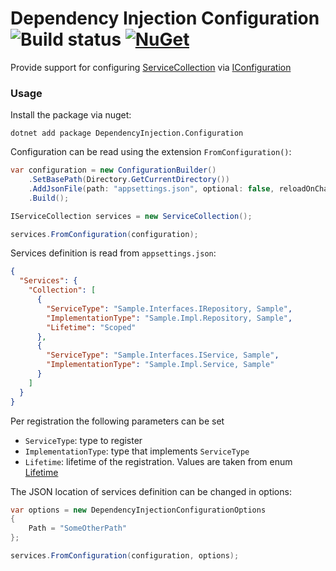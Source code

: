 # Dependency Injection Configuration  ![Build status](https://github.com/lucadecamillis/dependency-injection-configuration/actions/workflows/ci.yml/badge.svg?branch=master) [![NuGet](https://img.shields.io/nuget/v/DependencyInjection.Configuration.svg)](https://www.nuget.org/packages/DependencyInjection.Configuration)

Provide support for configuring [ServiceCollection](https://www.nuget.org/packages/Microsoft.Extensions.DependencyInjection) via [IConfiguration](https://www.nuget.org/packages/Microsoft.Extensions.Configuration.Json)

### Usage

Install the package via nuget:

```shell
dotnet add package DependencyInjection.Configuration
```

Configuration can be read using the extension `FromConfiguration()`:

```csharp
var configuration = new ConfigurationBuilder()
    .SetBasePath(Directory.GetCurrentDirectory())
    .AddJsonFile(path: "appsettings.json", optional: false, reloadOnChange: true)
    .Build();

IServiceCollection services = new ServiceCollection();

services.FromConfiguration(configuration);
```

Services definition is read from `appsettings.json`:

```json
{
  "Services": {
    "Collection": [
      {
        "ServiceType": "Sample.Interfaces.IRepository, Sample",
        "ImplementationType": "Sample.Impl.Repository, Sample",
        "Lifetime": "Scoped"
      },
      {
        "ServiceType": "Sample.Interfaces.IService, Sample",
        "ImplementationType": "Sample.Impl.Service, Sample"
      }
    ]
  }
}
```

Per registration the following parameters can be set

- `ServiceType`: type to register
- `ImplementationType`: type that implements `ServiceType`
- `Lifetime`: lifetime of the registration. Values are taken from enum [Lifetime](https://learn.microsoft.com/en-us/dotnet/api/microsoft.extensions.dependencyinjection.servicelifetime)

The JSON location of services definition can be changed in options:

```csharp
var options = new DependencyInjectionConfigurationOptions
{
    Path = "SomeOtherPath"
};

services.FromConfiguration(configuration, options);
```